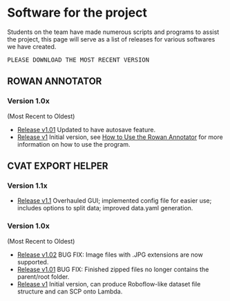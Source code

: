 # Software for the project

Students on the team have made numerous scripts and programs to assist the project, this page will serve as a list of releases for various softwares we have created.

<pre>
PLEASE DOWNLOAD THE MOST RECENT VERSION
</pre>

## ROWAN ANNOTATOR

### Version 1.0x 
(Most Recent to Oldest)
- [Release v1.01](../../dist/rowan_annotator_v1.01.zip) Updated to have autosave feature.
- [Release v1](../../dist/rowan_annotator_v1.zip) Initial version, see [How to Use the Rowan Annotator](../scripts/annotator.md) for more information on how to use the program.

## CVAT EXPORT HELPER

### Version 1.1x 
- [Release v1.1](../../dist/CVAT-Export-Helper-v1.1.zip) Overhauled GUI; implemented config file for easier use; includes options to split data; improved data.yaml generation.

### Version 1.0x 
(Most Recent to Oldest)
- [Release v1.02](../../dist/CVAT-Export-Helper-v1.02.zip) BUG FIX: Image files with .JPG extensions are now supported.
- [Release v1.01](../../dist/CVAT-Export-Helper-v1.01.zip) BUG FIX: Finished zipped files no longer contains the parent/root folder. 
- [Release v1](../../dist/CVAT-Export-Helper-v1.zip) Initial version, can produce Roboflow-like dataset file structure and can SCP onto Lambda.


